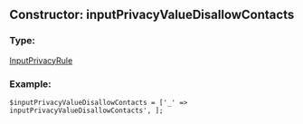 ## Constructor: inputPrivacyValueDisallowContacts  

### Type: 

[InputPrivacyRule](../types/InputPrivacyRule.md)
### Example:

```
$inputPrivacyValueDisallowContacts = ['_' => inputPrivacyValueDisallowContacts', ];
```